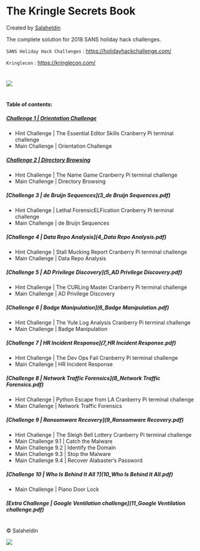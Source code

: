 # The Kringle Secrets Book
Created by [Salaheldin](@salaheldinaz)

The complete solution for 2018 SANS holiday hack challenges.

`SANS Holiday Hack Challenges` : <https://holidayhackchallenge.com/>

`Kringlecon` : <https://kringlecon.com/>

#
![](https://salaheldin.online/wp-content/uploads/2019/03/cover-0.png)
#

#### Table of contents: 

##### [Challenge 1 | Orientation Challenge](1_Orientation%20Challenge.pdf)

  - Hint Challenge | The Essential Editor Skills Cranberry Pi terminal challenge
  - Main Challenge | Orientation Challenge

##### [Challenge 2 | Directory Browsing](2_Directory%20Browsing.pdf)

  - Hint Challenge | The Name Game Cranberry Pi terminal challenge
  - Main Challenge | Directory Browsing

##### [Challenge 3 | de Bruijn Sequences](3_de Bruijn Sequences.pdf)

  - Hint Challenge | Lethal ForensicELFication Cranberry Pi terminal challenge
  - Main Challenge | de Bruijn Sequences

##### [Challenge 4 | Data Repo Analysis](4_Data Repo Analysis.pdf)

  - Hint Challenge | Stall Mucking Report Cranberry Pi terminal challenge
  - Main Challenge | Data Repo Analysis

##### [Challenge 5 | AD Privilege Discovery](5_AD Privilege Discovery.pdf)

  - Hint Challenge | The CURLing Master Cranberry Pi terminal challenge
  - Main Challenge | AD Privilege Discovery

##### [Challenge 6 | Badge Manipulation](6_Badge Manipulation.pdf)

  - Hint Challenge | The Yule Log Analysis Cranberry Pi terminal challenge
  - Main Challenge | Badge Manipulation

##### [Challenge 7 | HR Incident Response](7_HR Incident Response.pdf)

  - Hint Challenge | The Dev Ops Fail Cranberry Pi terminal challenge
  - Main Challenge | HR Incident Response

##### [Challenge 8 | Network Traffic Forensics](8_Network Traffic Forensics.pdf)

  - Hint Challenge | Python Escape from LA Cranberry Pi terminal challenge
  - Main Challenge | Network Traffic Forensics

##### [Challenge 9 | Ransomware Recovery](9_Ransomware Recovery.pdf)

  - Hint Challenge | The Sleigh Bell Lottery Cranberry Pi terminal challenge
  - Main Challenge 9.1 | Catch the Malware
  - Main Challenge 9.2 | Identify the Domain
  - Main Challenge 9.3 | Stop the Malware
  - Main Challenge 9.4 | Recover Alabaster’s Password

##### [Challenge 10 | Who Is Behind It All ?](10_Who Is Behind It All.pdf)

  - Main Challenge | Piano Door Lock

##### [Extra Challenge | Google Ventilation challenge](11_Google Ventilation challenge.pdf)

#

&copy; Salaheldin


![](https://salaheldin.online/wp-content/uploads/2019/03/page-ft.png)